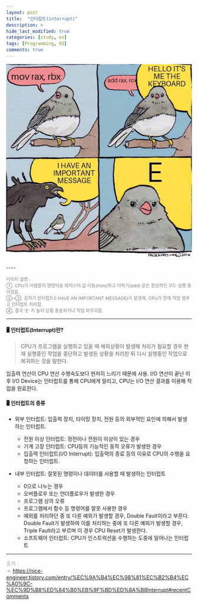 ```yaml
---
layout: post
title:  "인터럽트(interrupt)"
description: >
hide_last_modified: true
categories: [study, os]
tags: [Programming, OS]
comments: true
---
```


<p align="center">
  <img src="/assets/img/blog/os/interrupt.png" alt="프로그램 실행 중 'E'키를 눌러서 중단시켜보자^_^ㅋㅋ" >
</p>
----

<span style="color : gray; font-size:12px;"> 이미지 설명 : <br>
①. CPU가 어셈블리 명령어로 레지스터 값 이동(mov)하고 더하기(add) 같은 정상적인 코드 실행 중이었음. <br>
②~③. 갑자기 인터럽트(I HAVE AN IMPORTANT MESSAGE)가 발생해, CPU가 현재 작업 멈추고 인터럽트 처리함. <br>
④. 결국 'E' 키 눌러 상황 종료하거나 작업 마무리함. <br>
</span>

----

#### 🖥️ 인터럽트(Interrupt)란?

> CPU가 프로그램을 실행하고 있을 때 예외상황이 발생해 처리가 필요할 경우 현재 실행중인 작업을 중단하고 발생된 상황을 처리한 뒤 다시 실행중인 작업으로 복귀하는 것을 말한다.

입출력 연산이 CPU 연산 수행속도보다 현저히 느리기 때문에 사용. 
I/O 연산이 끝난 이후 I/O Device는 인터럽트를 통해 CPU에게 알리고, CPU는 I/O 연산 결과를 이용해 작업을 완료한다. 

#### 🖥️ 인터럽트의 종류

* 외부 인터럽트: 입출력 장치, 타이밍 장치, 전원 등의 외부적인 요인에 의해서 발생하는 인터럽트.
	- 전원 이상 인터럽트: 정전이나 전원이 이상이 있는 경우
	- 기계 고장 인터럽트: CPU등의 기능적인 동작 오류가 발생한 경우
	- 입출력 인터럽트(I/O Interrupt): 입출력의 종료 등의 이유로 CPU의 수행을 요청하는 인터럽트.

* 내부 인터럽트: 잘못된 명령이나 데이터를 사용할 때 발생하는 인터럽트
	- 0으로 나누는 경우
	- 오버플로우 또는 언더플로우가 발생한 경우
	- 프로그램 상의 오류
	- 프로그램에서 함수 등 명령어를 잘못 사용한 경우
	- 예외를 처리하던 중 또 다른 예외가 발생할 경우, Double Fault이라고 부른다. Double Fault가 발생하여 이를 처리하는 중에 또 다른 예외가 발생할 경우, Triple Fault라고 부르며 이 경우 CPU Reset가 발생한다.
	- 소프트웨어 인터럽트: CPU가 인스트럭션을 수행하는 도중에 일어나는 인터럽트

----
<span style="color : darkgrey;">출처 : <br>
＊ https://nice-engineer.tistory.com/entry/%EC%9A%B4%EC%98%81%EC%B2%B4%EC%A0%9C-%EC%9D%B8%ED%84%B0%EB%9F%BD%ED%8A%B8Interrupt#recentComments <br>
</span> 